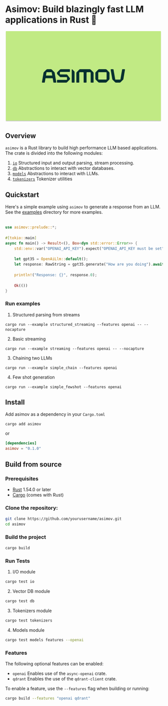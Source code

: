 # Asimov: Build blazingly fast LLM applications in Rust 🦀


<img src="asimov.png" width="500">

## Overview

`asimov` is a Rust library to build high performance LLM based applications. The crate is divided into the following modules:
1. [`io`](https://github.com/overmindai/asimov/tree/master/asimov-core/src/io) Structured input and output parsing, stream processing.
2. [`db`](https://github.com/overmindai/asimov/tree/master/asimov-core/src/db) Abstractions to interact with vector databases.
3. [`models`](https://github.com/overmindai/asimov/tree/master/asimov-core/src/models) Abstractions to interact with LLMs.
4. [`tokenizers`](https://github.com/overmindai/asimov/tree/master/asimov-core/src/tokenizers) Tokenizer utilities


## Quickstart

Here's a simple example using `asimov` to generate a response from an LLM. See the [examples](https://github.com/overmindai/asimov/tree/master/asimov-core/examples) directory for more examples.

```rust

use asimov::prelude::*;

#[tokio::main]
async fn main() -> Result<(), Box<dyn std::error::Error>> {
    std::env::var("OPENAI_API_KEY").expect("OPENAI_API_KEY must be set");

    let gpt35 = OpenAiLlm::default();
    let response: RawString = gpt35.generate("How are you doing").await?;

    println!("Response: {}", response.0);

    Ok(())
}
```

### Run examples
1. Structured parsing from streams
```
cargo run --example structured_streaming --features openai -- --nocapture
```

2. Basic streaming
```
cargo run --example streaming --features openai -- --nocapture
```

3. Chaining two LLMs
```
cargo run --example simple_chain --features openai
```

4. Few shot generation
```
cargo run --example simple_fewshot --features openai 
```


## Install

Add asimov as a dependency in your `Cargo.toml`

```
cargo add asimov
```
or 
```toml
[dependencies]
asimov = "0.1.0"
```

## Build from source

### Prerequisites

- [Rust](https://www.rust-lang.org/tools/install) 1.54.0 or later
- [Cargo](https://doc.rust-lang.org/cargo/getting-started/installation.html) (comes with Rust)


### Clone the repository:
```bash
git clone https://github.com/yourusername/asimov.git
cd asimov
```

### Build the project

```bash
cargo build
```

### Run Tests

1. I/O module
```bash
cargo test io
```

2. Vector DB module
```bash
cargo test db
```

3. Tokenizers module
```bash
cargo test tokenizers
```

4. Models module
```bash
cargo test models features --openai
```
### Features
The following optional features can be enabled:
* `openai` Enables use of the `async-openai` crate.
* `qdrant` Enables the use of the `qdrant-client` crate.

To enable a feature, use the `--features` flag when building or running:

```bash
cargo build --features "openai qdrant"
```
